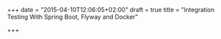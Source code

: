 +++
date = "2015-04-10T12:06:05+02:00"
draft = true
title = "Integration Testing With Spring Boot, Flyway and Docker"

+++

